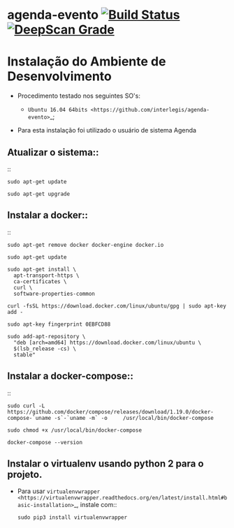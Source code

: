 # agenda-evento [![Build Status](https://travis-ci.org/interlegis/agenda-evento.svg?branch=master)](https://travis-ci.org/interlegis/agenda-evento) [![DeepScan Grade](https://deepscan.io/api/projects/432/branches/664/badge/grade.svg)](https://deepscan.io/dashboard/#view=project&pid=432&bid=664)
Instalação do Ambiente de Desenvolvimento
=========================================

* Procedimento testado nos seguintes SO's:

  * `Ubuntu 16.04 64bits <https://github.com/interlegis/agenda-evento>`_;

* Para esta instalação foi utilizado o usuário de sistema Agenda 


Atualizar o sistema::
----------------------

 ::

    sudo apt-get update

    sudo apt-get upgrade
    
    
Instalar a docker::
----------------------------------------------------------------------------------------

:: 

    sudo apt-get remove docker docker-engine docker.io
    
    sudo apt-get update
    
    sudo apt-get install \
      apt-transport-https \
      ca-certificates \
      curl \
      software-properties-common
    
    curl -fsSL https://download.docker.com/linux/ubuntu/gpg | sudo apt-key add -
    
    sudo apt-key fingerprint 0EBFCD88
    
    sudo add-apt-repository \
      "deb [arch=amd64] https://download.docker.com/linux/ubuntu \
      $(lsb_release -cs) \
      stable"
     
Instalar a docker-compose::
----------------------------------------------------------------------------------------

:: 

    sudo curl -L https://github.com/docker/compose/releases/download/1.19.0/docker-compose-`uname -s`-`uname -m` -o     /usr/local/bin/docker-compose
    
    sudo chmod +x /usr/local/bin/docker-compose
    
    docker-compose --version
    
    
Instalar o virtualenv usando python 2 para o projeto.
-----------------------------------------------------

* Para usar `virtualenvwrapper <https://virtualenvwrapper.readthedocs.org/en/latest/install.html#basic-installation>`_, instale com::

      sudo pip3 install virtualenvwrapper
    
    
    
